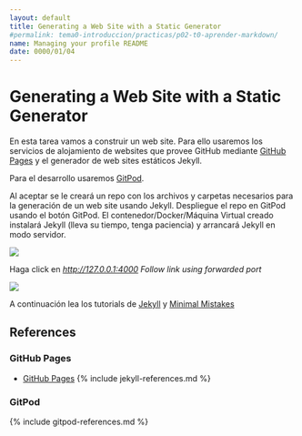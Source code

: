 ```yaml
---
layout: default
title: Generating a Web Site with a Static Generator
#permalink: tema0-introduccion/practicas/p02-t0-aprender-markdown/
name: Managing your profile README
date: 0000/01/04
---
```


# Generating a Web Site with a Static Generator

En esta tarea vamos a construir un web site. Para ello usaremos los servicios de alojamiento de websites que provee GitHub mediante [GitHub Pages](https://pages.github.com/) y el generador de web sites estáticos Jekyll.

Para el desarrollo usaremos [GitPod](https://www.gitpod.io/docs/getting-started).

Al aceptar se le creará un repo con los archivos y carpetas necesarios para la generación de un web site usando Jekyll. Despliegue el repo en GitPod usando el botón GitPod. El contenedor/Docker/Máquina Virtual creado instalará Jekyll (lleva su tiempo, tenga paciencia) y arrancará Jekyll en modo servidor.

![]({{site.baseurl}}/assets/images/jekyll-serve.png)

Haga click en *http://127.0.0.1:4000 Follow link using forwarded port*

![]({{site.baseurl}}/assets/images/minimal-mistakes.png)

A continuación lea los tutorials de [Jekyll](https://jekyllrb.com/docs/) y [Minimal Mistakes](https://mmistakes.github.io/minimal-mistakes/docs/quick-start-guide/)


## References

### GitHub Pages

* [GitHub Pages](https://pages.github.com/)
{% include jekyll-references.md %}

### GitPod

{% include gitpod-references.md %}

